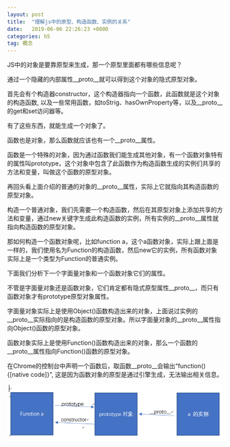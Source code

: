 ```yaml
---
layout: post
title:  "理解js中的原型、构造函数、实例的关系"
date:   2019-06-06 22:26:23 +0800
categories: h5
tag: 概念
---
```


JS中的对象是要靠原型来生成，那一个原型里面都有哪些信息呢？

通过一个隐藏的内部属性\_\_proto\_\_就可以得到这个对象的隐式原型对象。

首先会有个构造器constructor，这个构造器指向一个函数，此函数就是这个对象的构造函数, 以及一些常用函数，如toStrig、hasOwnProperty等，以及__proto\_\_的get和set访问器等。

有了这些东西，就能生成一个对象了。



函数也是对象，那么函数就应该也有一个\_\_proto\_\_属性。

函数是一个特殊的对象，因为通过函数我们能生成其他对象，有一个函数对象特有的属性叫prototype，这个对象中包含了此函数作为构造函数生成的实例们共享的方法和变量，叫做这个函数的原型对象。

再回头看上面介绍的普通的对象的\_\_proto\_\_属性，实际上它就指向其构造函数的原型对象。



构造一个普通对象，我们先需要一个构造函数，然后在其原型对象上添加共享的方法和变量，通过new关键字生成此构造函数的实例，所有实例的\_\_proto\_\_属性就指向构造函数的原型对象。

 

那如何构造一个函数对象呢，比如function a，这个a函数对象，实际上跟上面是一样的，我们使用名为Function的构造函数，然后new它的实例，所有函数对象实际上是一个类型为Function的普通实例。

 

下面我们分析下一个字面量对象和一个函数对象它们的属性。

不管是字面量对象还是函数对象，它们肯定都有隐式原型属性\_\_proto\_\_，而只有函数对象才有prototype原型对象属性。

 

字面量对象实际上是使用Object()函数构造出来的对象，上面说过实例的\_\_proto\_\_实际指向的是构造函数的原型对象。所以字面量对象的\_\_proto\_\_属性指向Object()函数的原型对象。

 

函数对象实际上是使用Function()函数构造出来的对象，那么一个函数的\_\_proto\_\_属性指向Function()函数的原型对象。

 

在Chrome的控制台中声明一个函数后，取函数\_\_proto\_\_会输出“function() {[native code]}”, 这是因为函数对象的原型是通过引擎生成，无法输出相关信息。

![原型链](/assets/prototype.PNG)